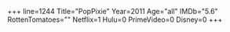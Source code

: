 +++
line=1244
Title="PopPixie"
Year=2011
Age="all"
IMDb="5.6"
RottenTomatoes=""
Netflix=1
Hulu=0
PrimeVideo=0
Disney=0
+++

